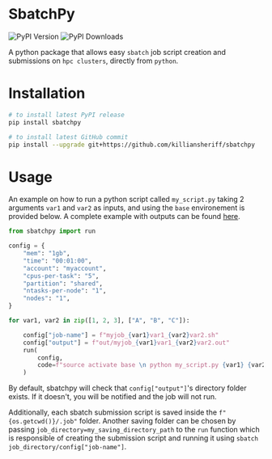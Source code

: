 # SbatchPy
![PyPI Version](https://img.shields.io/pypi/v/sbatchpy.svg) ![PyPI Downloads](https://static.pepy.tech/badge/sbatchpy) 

A python package that allows easy ``sbatch`` job script creation and submissions on ``hpc clusters``, directly from ``python``. 

# Installation

```bash
# to install latest PyPI release
pip install sbatchpy

# to install latest GitHub commit
pip install --upgrade git+https://github.com/killiansheriff/sbatchpy
```

# Usage
An example on how to run a python script called ``my_script.py`` taking 2 arguments ``var1`` and ``var2`` as inputs, and using the ``base`` environement is provided below. A complete example with outputs can be found [here](examples/).

```python
from sbatchpy import run

config = {
    "mem": "1gb",
    "time": "00:01:00",
    "account": "myaccount",
    "cpus-per-task": "5",
    "partition": "shared",
    "ntasks-per-node": "1",
    "nodes": "1",
}

for var1, var2 in zip([1, 2, 3], ["A", "B", "C"]):

    config["job-name"] = f"myjob_{var1}var1_{var2}var2.sh"
    config["output"] = f"out/myjob_{var1}var1_{var2}var2.out"
    run(
        config,
        code=f"source activate base \n python my_script.py {var1} {var2}",
    )

```
By default, sbatchpy will check that ``config["output"]``'s directory folder exists. If it doesn't, you will be notified and the job will not run. 

Additionally, each sbatch submission script is saved inside the ``f"{os.getcwd()}/.job"`` folder. Another saving folder can be chosen by passing ``job_directory=my_saving_directory_path`` to the ``run`` function which is responsible of creating the submission script and running it using ``sbatch job_directory/config["job-name"]``.



